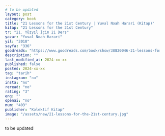 ```yaml
---
# to be updated
layout: post
category: book
title: "21 Lessons for the 21st Century | Yuval Noah Harari (Kitap)"
kitap: "21 Lessons for the 21st Century"
tr: "21. Yüzyıl İçin 21 Ders"
yazar: "Yuval Noah Harari"
yil: "2018"
sayfa: "336"
goodreads: "https://www.goodreads.com/book/show/38820046-21-lessons-for-the-21st-century"
description: ""
last_modified_at: 2024-xx-xx
published: false
posted: 2024-xx-xx
tag: "tarih"
instagram: "no"
insta: "no"
reread: "no"
rating: "3"
eng: ""
openai: "no"
num: "403"
publisher: "Kolektif Kitap"
image: "/assets/new/21-lessons-for-the-21st-century.jpg"
---
```


to be updated
